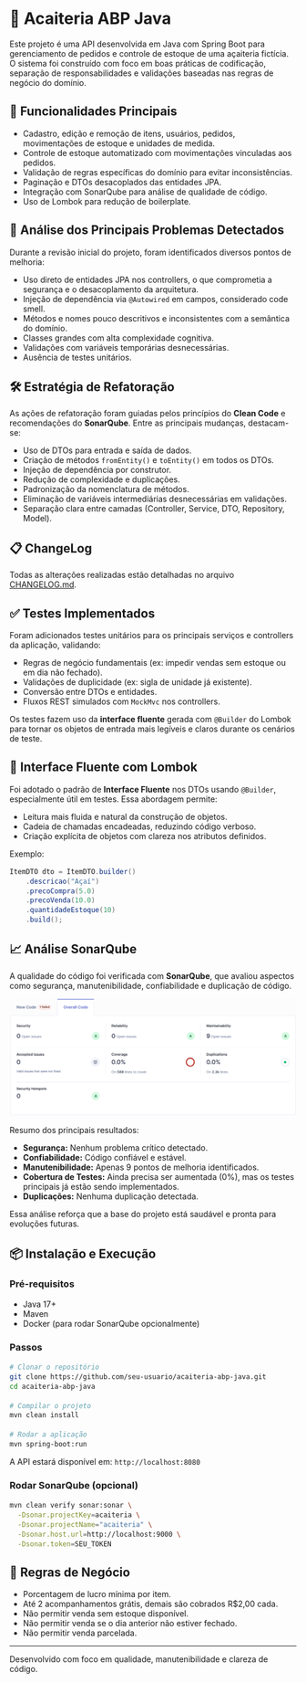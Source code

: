 # 🧃 Acaiteria ABP Java

Este projeto é uma API desenvolvida em Java com Spring Boot para gerenciamento de pedidos e controle de estoque de uma açaiteria fictícia. O sistema foi construído com foco em boas práticas de codificação, separação de responsabilidades e validações baseadas nas regras de negócio do domínio.

## 📌 Funcionalidades Principais

- Cadastro, edição e remoção de itens, usuários, pedidos, movimentações de estoque e unidades de medida.
- Controle de estoque automatizado com movimentações vinculadas aos pedidos.
- Validação de regras específicas do domínio para evitar inconsistências.
- Paginação e DTOs desacoplados das entidades JPA.
- Integração com SonarQube para análise de qualidade de código.
- Uso de Lombok para redução de boilerplate.

## 🚨 Análise dos Principais Problemas Detectados

Durante a revisão inicial do projeto, foram identificados diversos pontos de melhoria:

- Uso direto de entidades JPA nos controllers, o que comprometia a segurança e o desacoplamento da arquitetura.
- Injeção de dependência via `@Autowired` em campos, considerado code smell.
- Métodos e nomes pouco descritivos e inconsistentes com a semântica do domínio.
- Classes grandes com alta complexidade cognitiva.
- Validações com variáveis temporárias desnecessárias.
- Ausência de testes unitários.

## 🛠️ Estratégia de Refatoração

As ações de refatoração foram guiadas pelos princípios do **Clean Code** e recomendações do **SonarQube**. Entre as principais mudanças, destacam-se:

- Uso de DTOs para entrada e saída de dados.
- Criação de métodos `fromEntity()` e `toEntity()` em todos os DTOs.
- Injeção de dependência por construtor.
- Redução de complexidade e duplicações.
- Padronização da nomenclatura de métodos.
- Eliminação de variáveis intermediárias desnecessárias em validações.
- Separação clara entre camadas (Controller, Service, DTO, Repository, Model).

## 📋 ChangeLog

Todas as alterações realizadas estão detalhadas no arquivo [CHANGELOG.md](./CHANGELOG_FINAL.md).

## ✅ Testes Implementados

Foram adicionados testes unitários para os principais serviços e controllers da aplicação, validando:

- Regras de negócio fundamentais (ex: impedir vendas sem estoque ou em dia não fechado).
- Validações de duplicidade (ex: sigla de unidade já existente).
- Conversão entre DTOs e entidades.
- Fluxos REST simulados com `MockMvc` nos controllers.

Os testes fazem uso da **interface fluente** gerada com `@Builder` do Lombok para tornar os objetos de entrada mais legíveis e claros durante os cenários de teste.

## 💬 Interface Fluente com Lombok

Foi adotado o padrão de **Interface Fluente** nos DTOs usando `@Builder`, especialmente útil em testes. Essa abordagem permite:

- Leitura mais fluida e natural da construção de objetos.
- Cadeia de chamadas encadeadas, reduzindo código verboso.
- Criação explícita de objetos com clareza nos atributos definidos.

Exemplo:
```java
ItemDTO dto = ItemDTO.builder()
    .descricao("Açaí")
    .precoCompra(5.0)
    .precoVenda(10.0)
    .quantidadeEstoque(10)
    .build();
```

## 📈 Análise SonarQube

A qualidade do código foi verificada com **SonarQube**, que avaliou aspectos como segurança, manutenibilidade, confiabilidade e duplicação de código.

![Relatório SonarQube](./sonar.png)

Resumo dos principais resultados:
- **Segurança:** Nenhum problema crítico detectado.
- **Confiabilidade:** Código confiável e estável.
- **Manutenibilidade:** Apenas 9 pontos de melhoria identificados.
- **Cobertura de Testes:** Ainda precisa ser aumentada (0%), mas os testes principais já estão sendo implementados.
- **Duplicações:** Nenhuma duplicação detectada.

Essa análise reforça que a base do projeto está saudável e pronta para evoluções futuras.

## 📦 Instalação e Execução

### Pré-requisitos
- Java 17+
- Maven
- Docker (para rodar SonarQube opcionalmente)

### Passos

```bash
# Clonar o repositório
git clone https://github.com/seu-usuario/acaiteria-abp-java.git
cd acaiteria-abp-java

# Compilar o projeto
mvn clean install

# Rodar a aplicação
mvn spring-boot:run
```

A API estará disponível em: `http://localhost:8080`

### Rodar SonarQube (opcional)
```bash
mvn clean verify sonar:sonar \
  -Dsonar.projectKey=acaiteria \
  -Dsonar.projectName="acaiteria" \
  -Dsonar.host.url=http://localhost:9000 \
  -Dsonar.token=SEU_TOKEN
```

## 📜 Regras de Negócio

- Porcentagem de lucro mínima por item.
- Até 2 acompanhamentos grátis, demais são cobrados R$2,00 cada.
- Não permitir venda sem estoque disponível.
- Não permitir venda se o dia anterior não estiver fechado.
- Não permitir venda parcelada.

---

Desenvolvido com foco em qualidade, manutenibilidade e clareza de código.
